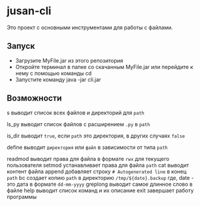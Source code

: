 # jusan-cli
Это проект с основными инструментами для работы с файлами.

## Запуск
* Загрузите MyFile.jar из этого репозитория
* Откройте терминал в папке со скачанным MyFile.jar или перейдите к нему с помощью команды cd
* Запустите команду java -jar cli.jar

## Возможности
s <path>               выводит список всех файлов и директорий для `path`
  
ls_py <path>            выводит список файлов с расширением `.py` в `path`

is_dir <path>           выводит `true`, если `path` это директория, в других случаях `false`

define <path>           выводит `директория` или `файл` в зависимости от типа `path`

readmod <path>          выводит права для файла в формате `rwx` для текущего пользователя
setmod <path> <perm>    устанавливает права для файла `path`
cat <path>              выводит контент файла
append <path>           добавляет строку `# Autogenerated line` в конец `path`
bc <path>               создает копию `path` в директорию `/tmp/${date}.backup` где, date - это дата в формате `dd-mm-yyyy`
greplong <path>         выводит самое длинное слово в файле
help                    выводит список команд и их описание
exit                    завершает работу программы
